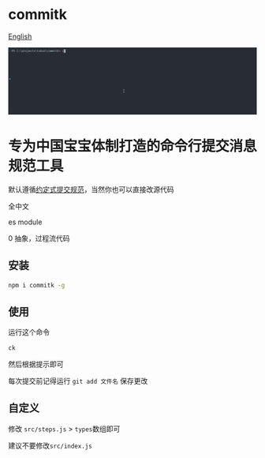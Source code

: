 # commitk

[English](https://github.com/polarove/commitk/blob/master/README_en-US.md)

![](./demo.gif)

# 专为中国宝宝体制打造的命令行提交消息规范工具

默认遵循[约定式提交规范](https://www.conventionalcommits.org/zh-hans/v1.0.0/#%e7%ba%a6%e5%ae%9a%e5%bc%8f%e6%8f%90%e4%ba%a4%e8%a7%84%e8%8c%83)，当然你也可以直接改源代码

全中文

es module

0 抽象，过程流代码

## 安装

```sh
npm i commitk -g
```

## 使用

运行这个命令

```sh
ck
```

然后根据提示即可

每次提交前记得运行 `git add 文件名` 保存更改

## 自定义

修改 `src/steps.js` > `types`数组即可

建议不要修改`src/index.js`
